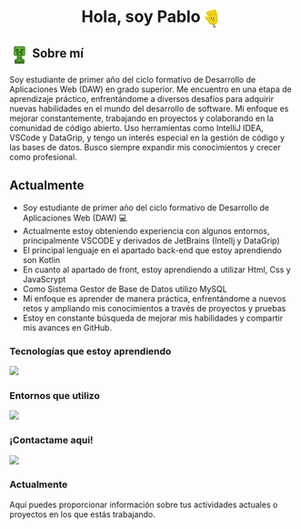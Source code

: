 <h1 align="center">Hola, soy Pablo <img src="gif-para-saludar.gif" alt="icono" style="vertical-align: middle; width: 35px;"></h1>
<div style="text-align: center;">
  <!-- Añadimos un estilo para eliminar bordes si fuera necesario -->
  <style>
    .mi-clase {
      border: none; /* Elimina las líneas horizontales */
    }
  </style>
</div>
</a>
<h2> <img src="64rdrjmesq761.gif" alt="icono" style="vertical-align: middle; width: 35px;"> Sobre mí</h2>
<p class="mi-clase">Soy estudiante de primer año del ciclo formativo de Desarrollo de Aplicaciones Web (DAW) en grado superior. Me encuentro en una etapa de aprendizaje práctico, enfrentándome a diversos desafíos para adquirir nuevas habilidades en el mundo del desarrollo de software. Mi enfoque es mejorar constantemente, trabajando en proyectos y colaborando en la comunidad de código abierto. Uso herramientas como IntelliJ IDEA, VSCode y DataGrip, y tengo un interés especial en la gestión de código y las bases de datos. Busco siempre expandir mis conocimientos y crecer como profesional.</p>
<h2>Actualmente</h2>
<ul class="mi-clase">
  <li>Soy estudiante de primer año del ciclo formativo de Desarrollo de Aplicaciones Web (DAW) 💻</li>
  <li>Actualmente estoy obteniendo experiencia con algunos entornos, principalmente VSCODE y derivados de JetBrains (IntelIj y DataGrip)</li>
  <li>El principal lenguaje en el apartado back-end que estoy aprendiendo son Kotlin</li>
  <li>En cuanto al apartado de front, estoy aprendiendo a utilizar Html, Css y JavaScrypt</li>
  <li>Como Sistema Gestor de Base de Datos utilizo MySQL</li>
  <li>Mi enfoque es aprender de manera práctica, enfrentándome a nuevos retos y ampliando mis conocimientos a través de proyectos y pruebas</li>
  <li>Estoy en constante búsqueda de mejorar mis habilidades y compartir mis avances en GitHub.</li>
</ul>
<h3>Tecnologías que estoy aprendiendo</h3>
<p class="mi-clase">
  <a href="https://skillicons.dev">
    <img src="https://skillicons.dev/icons?i=git,kotlin,css,html,mysql,github" />
  </a>
</p>
<h3>Entornos que utilizo</h3>
<p class="mi-clase">
  <a href="https://skillicons.dev">
    <img src="https://skillicons.dev/icons?i=vscode,idea" />
  </a>
</p>
<h3>¡Contactame aqui!</h3>
<p class="mi-clase">
  <a href="https://skillicons.dev">
    <img src="https://skillicons.dev/icons?i=discord,gmail" />
  </a>
</p>
<h3>Actualmente</h3>
<p class="mi-clase">Aquí puedes proporcionar información sobre tus actividades actuales o proyectos en los que estás trabajando.</p>
